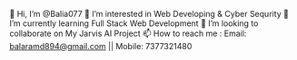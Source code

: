 👋 Hi, I’m @Balia077
👀 I’m interested in Web Developing & Cyber Sequrity
🌱 I’m currently learning Full Stack Web Development
💞️ I’m looking to collaborate on My Jarvis AI Project
📫 How to reach me : Email: balaramd894@gmail.com || Mobile: 7377321480
